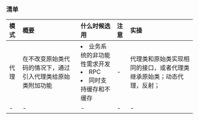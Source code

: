 ### 清单
|模式|概要|什么时候选用|注意|实操|
|:--|:--|:--|:--|:--|
|代理|在不改变原始类代码的情况下，通过引入代理类给原始类附加功能|<li>业务系统的非功能性需求开发</li><li>RPC</li><li>同时支持缓存和不缓存</li>|-|代理类和原始类实现相同的接口，或者代理类继承原始类；动态代理，反射；|
|-|-|-|-|-|